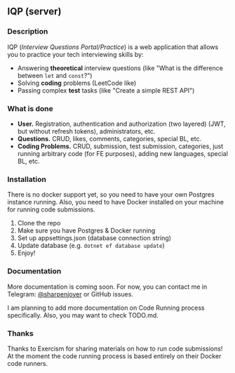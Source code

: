 ﻿## IQP (server)

### Description

IQP (*Interview Questions Portal/Practice*) is a web application that allows you to practice your tech interviewing skills by:
- Answering **theoretical** interview questions (like "What is the difference between `let` and `const`?")
- Solving **coding** problems (LeetCode like) 
- Passing complex **test** tasks (like "Create a simple REST API")

### What is done

- **User.** Registration, authentication and authorization (two layered) (JWT, but without refresh tokens), administrators, etc.
- **Questions.** CRUD, likes, comments, categories, special BL, etc.
- **Coding Problems.** CRUD, submission, test submission, categories, just running arbitrary code (for FE purposes), adding new languages, special BL, etc.

### Installation

There is no docker support yet, so you need to have your own Postgres instance running.
Also, you need to have Docker installed on your machine for running code submissions.

1. Clone the repo
2. Make sure you have Postgres & Docker running
3. Set up appsettings.json (database connection string)
4. Update database (e.g. `dotnet ef database update`)
5. Enjoy!

### Documentation

More documentation is coming soon. For now, you can contact me in Telegram: [@sharpenjoyer](https://t.me/sharpenjoyer) or GitHub issues.

I am planning to add more documentation on Code Running process specifically. Also, you may want to check TODO.md.

### Thanks

Thanks to Exercism for sharing materials on how to run code submissions! At the moment the code running process is based entirely on their Docker code runners.